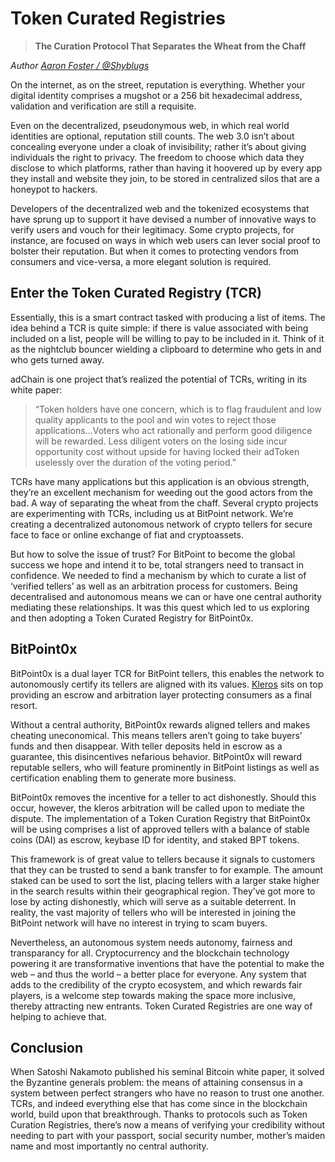 # Token Curated Registries
> **The Curation Protocol That Separates the Wheat from the Chaff**

_Author [Aaron Foster / @Shyblugs](https://github.com/shyblugs)_


On the internet, as on the street, reputation is everything. Whether your digital identity comprises a mugshot or a 256 bit hexadecimal address, validation and verification are still a requisite. 

Even on the decentralized, pseudonymous web, in which real world identities are optional, reputation still counts. The web 3.0 isn’t about concealing everyone under a cloak of invisibility; rather it’s about giving individuals the right to privacy. The freedom to choose which data they disclose to which platforms, rather than having it hoovered up by every app they install and website they join, to be stored in centralized silos that are a honeypot to hackers.

Developers of the decentralized web and the tokenized ecosystems that have sprung up to support it have devised a number of innovative ways to verify users and vouch for their legitimacy. Some crypto projects, for instance, are focused on ways in which web users can lever social proof to bolster their reputation. But when it comes to protecting vendors from consumers and vice-versa, a more elegant solution is required.



## Enter the Token Curated Registry (TCR)

Essentially, this is a smart contract tasked with producing a list of items. The idea behind a TCR is quite simple: if there is value associated with being included on a list, people will be willing to pay to be included in it. Think of it as the nightclub bouncer wielding a clipboard to determine who gets in and who gets turned away.

adChain is one project that’s realized the potential of TCRs, writing in its white paper:

> “Token holders have one concern, which is to flag fraudulent and low quality applicants to the pool and win votes to reject those applications...Voters who act rationally and perform good diligence will be rewarded. Less diligent voters on the losing side incur opportunity cost without upside for having locked their adToken uselessly over the duration of the voting period.”

TCRs have many applications but this application is an obvious strength, they’re an excellent mechanism for weeding out the good actors from the bad. A way of separating the wheat from the chaff. Several crypto projects are experimenting with TCRs, including us at BitPoint network. We’re creating a decentralized autonomous network of crypto tellers for secure face to face or online exchange of fiat and cryptoassets.

But how to solve the issue of trust? For BitPoint to become the global success we hope and intend it to be, total strangers need to transact in confidence. We needed to find a mechanism by which to curate a list of ‘verified tellers’ as well as an arbitration process for customers. Being decentralised and autonomous means we can or have one central authority mediating these relationships. It was this quest which led to us exploring and then adopting a Token Curated Registry for BitPoint0x.



## BitPoint0x 

BitPoint0x is a dual layer TCR for BitPoint tellers, this enables the network to autonomously certify its tellers are aligned with its values. [Kleros](https://kleros.io) sits on top providing an escrow and arbitration layer protecting consumers as a final resort.

Without a central authority, BitPoint0x rewards aligned tellers and makes cheating uneconomical. This means tellers aren’t going to take buyers’ funds and then disappear. With teller deposits held in escrow as a guarantee, this disincentives nefarious behavior. BitPoint0x will reward reputable sellers, who will feature prominently in BitPoint listings as well as certification enabling them to generate more business. 

BitPoint0x removes the incentive for a teller to act dishonestly. Should this occur, however, the kleros arbitration will be called upon to mediate the dispute. The implementation of a Token Curation Registry that BitPoint0x will be using comprises a list of approved tellers with a balance of stable coins (DAI) as escrow, keybase ID for identity, and staked BPT tokens.

This framework is of great value to tellers because it signals to customers that they can be trusted to send a bank transfer to for example. The amount staked can be used to sort the list, placing tellers with a larger stake higher in the search results within their geographical region. They’ve got more to lose by acting dishonestly, which will serve as a suitable deterrent. In reality, the vast majority of tellers who will be interested in joining the BitPoint network will have no interest in trying to scam buyers. 

Nevertheless, an autonomous system needs autonomy, fairness and transparancy for all. Cryptocurrency and the blockchain technology powering it are transformative inventions that have the potential to make the web – and thus the world – a better place for everyone. Any system that adds to the credibility of the crypto ecosystem, and which rewards fair players, is a welcome step towards making the space more inclusive, thereby attracting new entrants. Token Curated Registries are one way of helping to achieve that.


## Conclusion

When Satoshi Nakamoto published his seminal Bitcoin white paper, it solved the Byzantine generals problem: the means of attaining consensus in a system between perfect strangers who have no reason to trust one another. TCRs, and indeed everything else that has come since in the blockchain world, build upon that breakthrough. Thanks to protocols such as Token Curation Registries, there’s now a means of verifying your credibility without needing to part with your passport, social security number, mother’s maiden name and most importantly no central authority.
